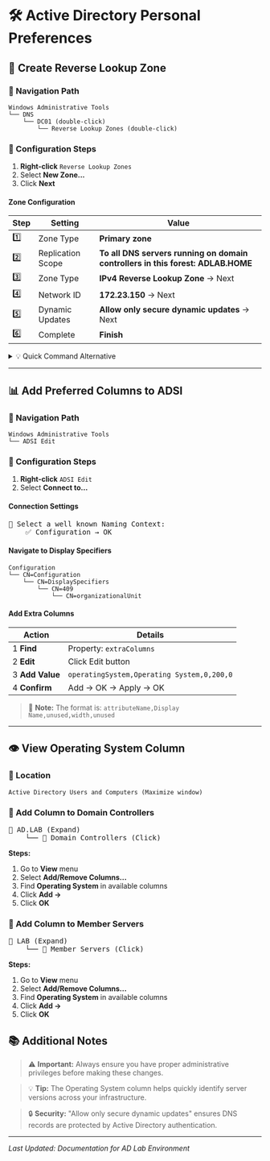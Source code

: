# 🛠️ Active Directory Personal Preferences

## 🔄 Create Reverse Lookup Zone

### 📍 Navigation Path
```
Windows Administrative Tools
└── DNS
    └── DC01 (double-click)
        └── Reverse Lookup Zones (double-click)
```

### 🔧 Configuration Steps

1. **Right-click** `Reverse Lookup Zones`
2. Select **New Zone...**
3. Click **Next**

#### Zone Configuration
| Step | Setting | Value |
|------|---------|-------|
| 1️⃣ | Zone Type | **Primary zone** |
| 2️⃣ | Replication Scope | **To all DNS servers running on domain controllers in this forest: ADLAB.HOME** |
| 3️⃣ | Zone Type | **IPv4 Reverse Lookup Zone** → Next |
| 4️⃣ | Network ID | **172.23.150** → Next |
| 5️⃣ | Dynamic Updates | **Allow only secure dynamic updates** → Next |
| 6️⃣ | Complete | **Finish** |

<details>
<summary>💡 Quick Command Alternative</summary>

```powershell
Add-DnsServerPrimaryZone -NetworkID "172.23.150.0/24" -ReplicationScope "Forest" -DynamicUpdate "Secure"
```
</details>

---

## 📊 Add Preferred Columns to ADSI

### 📍 Navigation Path
```
Windows Administrative Tools
└── ADSI Edit
```

### 🔧 Configuration Steps

1. **Right-click** `ADSI Edit`
2. Select **Connect to...**

#### Connection Settings
<pre>
📁 Select a well known Naming Context:
    ✅ Configuration → OK
</pre>

#### Navigate to Display Specifiers
```
Configuration
└── CN=Configuration
    └── CN=DisplaySpecifiers
        └── CN=409
            └── CN=organizationalUnit
```

#### Add Extra Columns

| Action | Details |
|--------|---------|
| 1️ **Find** | Property: `extraColumns` |
| 2 **Edit** | Click Edit button |
| 3 **Add Value** | `operatingSystem,Operating System,0,200,0` |
| 4 **Confirm** | Add → OK → Apply → OK |

> 📝 **Note:** The format is: `attributeName,Display Name,unused,width,unused`

---

## 👁️ View Operating System Column

### 📍 Location
```
Active Directory Users and Computers (Maximize window)
```

### 🔧 Add Column to Domain Controllers

<pre>
📁 AD.LAB (Expand)
    └── 📁 Domain Controllers (Click)
</pre>

**Steps:**
1. Go to **View** menu
2. Select **Add/Remove Columns...**
3. Find **Operating System** in available columns
4. Click **Add →**
5. Click **OK**

### 🔧 Add Column to Member Servers

<pre>
📁 LAB (Expand)
    └── 📁 Member Servers (Click)
</pre>

**Steps:**
1. Go to **View** menu
2. Select **Add/Remove Columns...**
3. Find **Operating System** in available columns
4. Click **Add →**
5. Click **OK**



## 📚 Additional Notes

> ⚠️ **Important:** Always ensure you have proper administrative privileges before making these changes.

> 💡 **Tip:** The Operating System column helps quickly identify server versions across your infrastructure.

> 🔒 **Security:** "Allow only secure dynamic updates" ensures DNS records are protected by Active Directory authentication.

---

*Last Updated: Documentation for AD Lab Environment*
